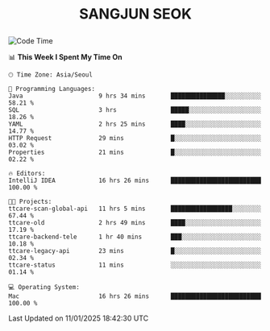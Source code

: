 <h1>
 <p align="center">
   SANGJUN SEOK
 </p>
</h1>

<!--START_SECTION:waka-->
![Code Time](http://img.shields.io/badge/Code%20Time-4%2C032%20hrs%2047%20mins-blue)

📊 **This Week I Spent My Time On** 

```text
🕑︎ Time Zone: Asia/Seoul

💬 Programming Languages: 
Java                     9 hrs 34 mins       ███████████████░░░░░░░░░░   58.21 % 
SQL                      3 hrs               █████░░░░░░░░░░░░░░░░░░░░   18.26 % 
YAML                     2 hrs 25 mins       ████░░░░░░░░░░░░░░░░░░░░░   14.77 % 
HTTP Request             29 mins             █░░░░░░░░░░░░░░░░░░░░░░░░   03.02 % 
Properties               21 mins             █░░░░░░░░░░░░░░░░░░░░░░░░   02.22 % 

🔥 Editors: 
IntelliJ IDEA            16 hrs 26 mins      █████████████████████████   100.00 % 

🐱‍💻 Projects: 
ttcare-scan-global-api   11 hrs 5 mins       █████████████████░░░░░░░░   67.44 % 
ttcare-old               2 hrs 49 mins       ████░░░░░░░░░░░░░░░░░░░░░   17.19 % 
ttcare-backend-tele      1 hr 40 mins        ███░░░░░░░░░░░░░░░░░░░░░░   10.18 % 
ttcare-legacy-api        23 mins             █░░░░░░░░░░░░░░░░░░░░░░░░   02.34 % 
ttcare-status            11 mins             ░░░░░░░░░░░░░░░░░░░░░░░░░   01.14 % 

💻 Operating System: 
Mac                      16 hrs 26 mins      █████████████████████████   100.00 % 
```


 Last Updated on 11/01/2025 18:42:30 UTC
<!--END_SECTION:waka-->
